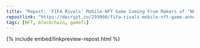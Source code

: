 ```yaml
---
title: "Repost: 'FIFA Rivals' Mobile NFT Game Coming From Makers of 'NFL Rivals' - Decrypt"
repostlink: "https://decrypt.co/293000/fifa-rivals-mobile-nft-game-announced"
tags: [NFT, blockchain, gamefi]
---
```


{% include embed/linkpreview-repost.html %}
